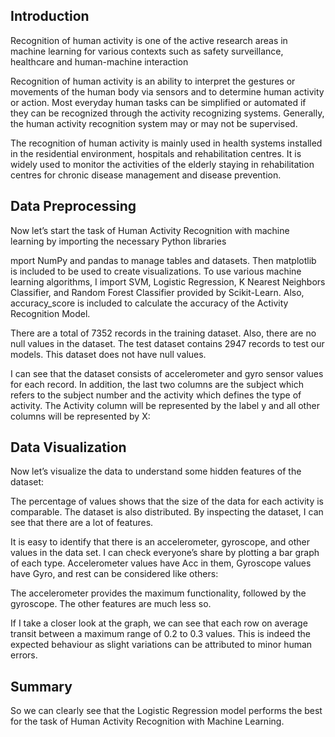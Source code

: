 
## Introduction

Recognition of human activity is one of the active research areas in machine learning for various contexts such as safety surveillance, healthcare and human-machine interaction

Recognition of human activity is an ability to interpret the gestures or movements of the human body via sensors and to determine human activity or action. Most everyday human tasks can be simplified or automated if they can be recognized through the activity recognizing systems. Generally, the human activity recognition system may or may not be supervised.

The recognition of human activity is mainly used in health systems installed in the residential environment, hospitals and rehabilitation centres. It is widely used to monitor the activities of the elderly staying in rehabilitation centres for chronic disease management and disease prevention.


## Data Preprocessing

Now let’s start the task of Human Activity Recognition with machine learning by importing the necessary Python libraries

mport NumPy and pandas to manage tables and datasets. Then matplotlib is included to be used to create visualizations. To use various machine learning algorithms, I import SVM, Logistic Regression, K Nearest Neighbors Classifier, and Random Forest Classifier provided by Scikit-Learn. Also, accuracy_score is included to calculate the accuracy of the Activity Recognition Model.

There are a total of 7352 records in the training dataset. Also, there are no null values in the dataset. The test dataset contains 2947 records to test our models. This dataset does not have null values.

I can see that the dataset consists of accelerometer and gyro sensor values for each record. In addition, the last two columns are the subject which refers to the subject number and the activity which defines the type of activity. The Activity column will be represented by the label y and all other columns will be represented by X:


## Data Visualization

Now let’s visualize the data to understand some hidden features of the dataset:

The percentage of values shows that the size of the data for each activity is comparable. The dataset is also distributed. By inspecting the dataset, I can see that there are a lot of features.

It is easy to identify that there is an accelerometer, gyroscope, and other values in the data set. I can check everyone’s share by plotting a bar graph of each type. Accelerometer values have Acc in them, Gyroscope values have Gyro, and rest can be considered like others:

The accelerometer provides the maximum functionality, followed by the gyroscope. The other features are much less so.

If I take a closer look at the graph, we can see that each row on average transit between a maximum range of 0.2 to 0.3 values. This is indeed the expected behaviour as slight variations can be attributed to minor human errors.


## Summary

So we can clearly see that the Logistic Regression model performs the best for the task of Human Activity Recognition with Machine Learning.